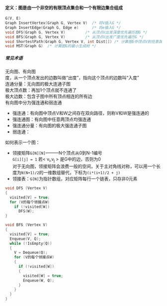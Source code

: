 #### 定义：图是由一个非空的有限顶点集合和一个有限边集合组成
```cpp
G(V, E)
Graph InsertVertex(Graph G, Vertex V)  /* 将V插入G */
Graph InsertEdge(Graph G, Edge e)      /* 将e插入G */
void DFS(Graph G, Vertex V)         /* 从顶点V出发深度优先遍历图G */
void BFS(Graph G, Vertex V)         /* 从顶点V出发广度优先遍历G */
void ShortestPath(Graph G, Vertex V, int Dist[]) /* 计算图G中顶点V到任意其他顶点的最短距离 */
void MST(Graph G)  /* 计算图G的最小生成树 */
```

##### 常见术语
无向图、有向图  
度，从一个顶点发出的边数叫做“出度”，指向这个顶点的边数叫“入度”  
连通分量：无向图的极大连通子图  
极大顶点数：再加1个顶点就不连通了  
极大边数：包含子图中所有顶点相连的所有边  
有向图中分为强连通和弱连通  
* 强连通：有向图中顶点V和W之间存在双向路径，则称V和W是强连通的
* 强连通图：有向图中任意两顶点均强连通
* 强连通分量：有向图的极大强连通子图
* 弱连通：

如何表示一个图：  
* 领接矩阵`G[N][N]`———N个顶点从0到N-1编号  
`G[i][j] = 1` 若< v<sub>i</sub>,v<sub>j</sub> >  是G中的边，否则为0  
对于无向图，领接矩阵会浪费一般的空间，关于主对角线对称，可以用一个长度为`N(N+1)/2`的一维数组替代，下标为`(i*(i+1)/2 + j)`
* 领接表：`G[N]`为指针数组，对应矩阵每行一个链表，只存非0元素


```cpp
void DFS (Vertex V)
{
  visited[V] = true;
  for (V的每个领接点W)
    if (!visited[W])
      DFS(W);
}
```
```cpp
void BFS (Vertex V)
{
  visited[V] = true;
  Enqueue(V, Q);
  while (!IsEmpty(Q))
  {
    V = Dequeue(Q);
    for (V的每个领接点W)
    {
      if (!visited[W])
      {
        visited[W] = true;
        Enqueue(W, Q);
      }
    }
  }
}
```
